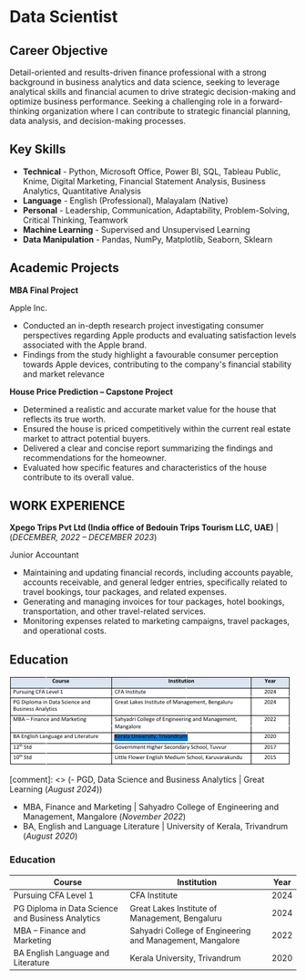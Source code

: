 # Data Scientist

## Career Objective
Detail-oriented and results-driven finance professional with a strong background in business analytics and data
science, seeking to leverage analytical skills and financial acumen to drive strategic decision-making and optimize
business performance. Seeking a challenging role in a forward-thinking organization where I can contribute to
strategic financial planning, data analysis, and decision-making processes.

## Key Skills
- **Technical** - Python, Microsoft Office, Power BI, SQL, Tableau Public, Knime, Digital Marketing, Financial
Statement Analysis, Business Analytics, Quantitative Analysis
- **Language** - English (Professional), Malayalam (Native)
- **Personal** - Leadership, Communication, Adaptability, Problem-Solving, Critical Thinking, Teamwork
- **Machine Learning** - Supervised and Unsupervised Learning
- **Data Manipulation** - Pandas, NumPy, Matplotlib, Seaborn, Sklearn

## Academic Projects
**MBA Final Project**

Apple Inc.
- Conducted an in-depth research project investigating consumer perspectives regarding Apple products
and evaluating satisfaction levels associated with the Apple brand.
- Findings from the study highlight a favourable consumer perception towards Apple devices, contributing
to the company's financial stability and market relevance

**House Price Prediction – Capstone Project**
- Determined a realistic and accurate market value for the house that reflects its true worth.
- Ensured the house is priced competitively within the current real estate market to attract potential buyers.
- Delivered a clear and concise report summarizing the findings and recommendations for the homeowner.
- Evaluated how specific features and characteristics of the house contribute to its overall value.

## WORK EXPERIENCE
**Xpego Trips Pvt Ltd (India office of Bedouin Trips Tourism LLC, UAE)** | (_DECEMBER, 2022 – DECEMBER 2023_)

Junior Accountant
- Maintaining and updating financial records, including accounts payable, accounts receivable, and general
ledger entries, specifically related to travel bookings, tour packages, and related expenses.
- Generating and managing invoices for tour packages, hotel bookings, transportation, and other travel-related
services.
- Monitoring expenses related to marketing campaigns, travel packages, and operational costs.

## Education
![Education](/assets/img/edu.png)

[comment]: <> (- PGD, Data Science and Business Analytics | Great Learning (_August 2024_))								       		
- MBA, Finance and Marketing	| Sahyadro College of Engineering and Management, Mangalore (_November 2022_)	 			        		
- BA, English and Language Literature | University of Kerala, Trivandrum (_August 2020_)


### Education
| Course                                             | Institution                                               | Year |
|----------------------------------------------------|-----------------------------------------------------------|------|
| Pursuing CFA Level 1                               | CFA Institute                                             | 2024 |
| PG Diploma in Data Science and  Business Analytics | Great Lakes Institute of Management, Bengaluru            | 2024 |
| MBA – Finance and Marketing                        | Sahyadri College of Engineering and Management, Mangalore | 2022 |
| BA English Language and Literature                 | Kerala University, Trivandrum                             | 2020 |
